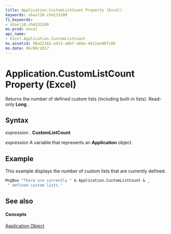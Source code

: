 ```yaml
---
title: Application.CustomListCount Property (Excel)
keywords: vbaxl10.chm133100
f1_keywords:
- vbaxl10.chm133100
ms.prod: excel
api_name:
- Excel.Application.CustomListCount
ms.assetid: 98a32161-e413-a0b7-a6be-4b11ae90fc00
ms.date: 06/08/2017
---
```



# Application.CustomListCount Property (Excel)

Returns the number of defined custom lists (including built-in lists). Read-only  **Long** .


## Syntax

 _expression_ . **CustomListCount**

 _expression_ A variable that represents an **Application** object.


## Example

This example displays the number of custom lists that are currently defined.


```vb
MsgBox "There are currently " & Application.CustomListCount & _ 
 " defined custom lists."
```


## See also


#### Concepts


[Application Object](application-object-excel.md)

